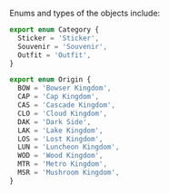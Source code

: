 Enums and types of the objects include:

```typescript
export enum Category {
  Sticker = 'Sticker',
  Souvenir = 'Souvenir',
  Outfit = 'Outfit',
}
```

```typescript
export enum Origin {
  BOW = 'Bowser Kingdom',
  CAP = 'Cap Kingdom',
  CAS = 'Cascade Kingdom',
  CLO = 'Cloud Kingdom',
  DAK = 'Dark Side',
  LAK = 'Lake Kingdom',
  LOS = 'Lost Kingdom',
  LUN = 'Luncheon Kingdom',
  WOD = 'Wood Kingdom',
  MTR = 'Metro Kingdom',
  MSR = 'Mushroom Kingdom',
}
```